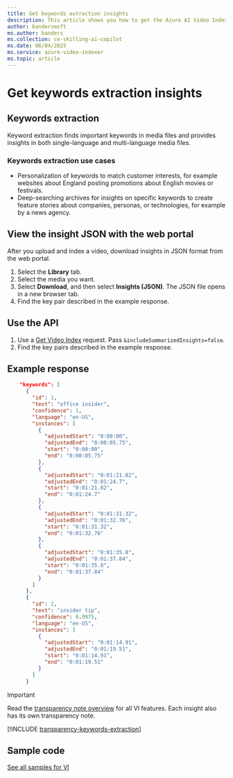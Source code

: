 ```yaml
---
title: Get keywords extraction insights
description: This article shows you how to get the Azure AI Video Indexer keywords extraction insights.
author: bandersmsft
ms.author: banders
ms.collection: ce-skilling-ai-copilot
ms.date: 06/04/2025
ms.service: azure-video-indexer
ms.topic: article
---
```


# Get keywords extraction insights

## Keywords extraction

Keyword extraction finds important keywords in media files and provides insights in both single-language and multi-language media files.

### Keywords extraction use cases

- Personalization of keywords to match customer interests, for example websites about England posting promotions about English movies or festivals. 
- Deep-searching archives for insights on specific keywords to create feature stories about companies, personas, or technologies, for example by a news agency.

## View the insight JSON with the web portal

After you upload and index a video, download insights in JSON format from the web portal.

1. Select the **Library** tab.
1. Select the media you want.
1. Select **Download**, and then select **Insights (JSON)**. The JSON file opens in a new browser tab.
1. Find the key pair described in the example response.

## Use the API

1. Use a [Get Video Index](https://api-portal.videoindexer.ai/api-details#api=Operations&operation=Get-Video-Index) request. Pass `&includeSummarizedInsights=false`.
2. Find the key pairs described in the example response.

## Example response

```json
    "keywords": [
      {
        "id": 1,
        "text": "office insider",
        "confidence": 1,
        "language": "en-US",
        "instances": [
          {
            "adjustedStart": "0:00:00",
            "adjustedEnd": "0:00:05.75",
            "start": "0:00:00",
            "end": "0:00:05.75"
          },
          {
            "adjustedStart": "0:01:21.82",
            "adjustedEnd": "0:01:24.7",
            "start": "0:01:21.82",
            "end": "0:01:24.7"
          },
          {
            "adjustedStart": "0:01:31.32",
            "adjustedEnd": "0:01:32.76",
            "start": "0:01:31.32",
            "end": "0:01:32.76"
          },
          {
            "adjustedStart": "0:01:35.8",
            "adjustedEnd": "0:01:37.84",
            "start": "0:01:35.8",
            "end": "0:01:37.84"
          }
        ]
      },
      {
        "id": 2,
        "text": "insider tip",
        "confidence": 0.9975,
        "language": "en-US",
        "instances": [
          {
            "adjustedStart": "0:01:14.91",
            "adjustedEnd": "0:01:19.51",
            "start": "0:01:14.91",
            "end": "0:01:19.51"
          }
        ]
      }
```

> [!IMPORTANT]
> Read the [transparency note overview](/legal/azure-video-indexer/transparency-note?context=/azure/azure-video-indexer/context/context) for all VI features. Each insight also has its own transparency note.

[!INCLUDE [transparency-keywords-extraction](includes/transparency-keywords-extraction.md)]

## Sample code

[See all samples for VI](https://github.com/Azure-Samples/azure-video-indexer-samples)

